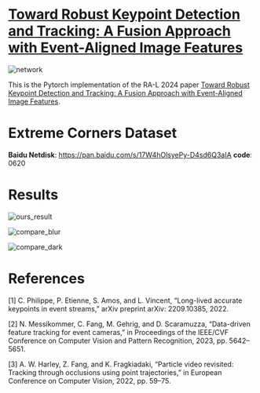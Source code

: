 # [Toward Robust Keypoint Detection and Tracking: A Fusion Approach with Event-Aligned Image Features](https://github.com/yuyangpoi/FF-KDT)

![network](figures/Network.png)

This is the Pytorch implementation of the RA-L 2024 paper [Toward Robust Keypoint Detection and Tracking: A Fusion Approach with Event-Aligned Image Features](https://ieeexplore.ieee.org/abstract/document/10629077). 


# Extreme Corners Dataset
**Baidu Netdisk**: https://pan.baidu.com/s/17W4hOlsyePy-D4sd6Q3aIA  **code**: 0620




# Results
![ours_result](figures/github_ours.gif)

![compare_blur](figures/github_compare_blur.gif)

![compare_dark](figures/github_compare_dark.gif)

# References
[1] C. Philippe, P. Etienne, S. Amos, and L. Vincent, “Long-lived accurate keypoints in event streams,” arXiv preprint arXiv: 2209.10385, 2022.

[2] N. Messikommer, C. Fang, M. Gehrig, and D. Scaramuzza, “Data-driven feature tracking for event cameras,” in Proceedings of the IEEE/CVF Conference on Computer Vision and Pattern Recognition, 2023, pp. 5642–5651.

[3] A. W. Harley, Z. Fang, and K. Fragkiadaki, “Particle video revisited: Tracking through occlusions using point trajectories,” in European Conference on Computer Vision, 2022, pp. 59–75.



